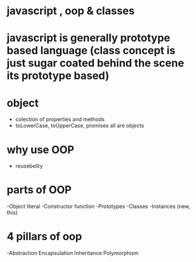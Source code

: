 # javascript , oop & classes

# javascript is generally prototype based language (class concept is just sugar coated behind the scene its prototype based)

# object
- colection of properties and methods 
- toLowerCase, toUpperCase, promises all are objects

# why use OOP
- reusebelity 

# parts of OOP
-Object literal
-Constructor function
-Prototypes
-Classes
-Instances (new, this)

# 4 pillars of oop
-Abstraction Encapsulation Inheritance Polymorphism